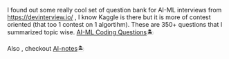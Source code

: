 I found out some really cool set of question bank for AI-ML interviews from https://devinterview.io/ , I know Kaggle is there but it is more of contest oriented (that too 1 contest on 1 algortihm). These are 350+ questions that I summarized topic wise.
[AI-ML Coding Questions](https://docs.google.com/document/d/1_HbsNY_Sq4W_2LPdmkrC7Qofu9c6u2rb4ZSbkODnrgE/edit?usp=sharing)🏝️


Also , checkout [AI-notes](https://drive.google.com/drive/folders/1qkwSvpNr8yBETRiHtpil_mgRfKand1Tw?usp=sharing)🏝️
